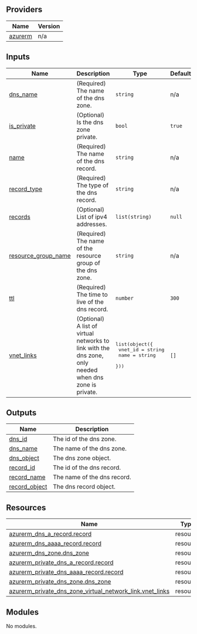<!-- BEGIN_TF_DOCS -->

## Providers

| Name | Version |
|------|---------|
| <a name="provider_azurerm"></a> [azurerm](#provider\_azurerm) | n/a |

## Inputs

| Name | Description | Type | Default | Required |
|------|-------------|------|---------|:--------:|
| <a name="input_dns_name"></a> [dns\_name](#input\_dns\_name) | (Required) The name of the dns zone. | `string` | n/a | yes |
| <a name="input_is_private"></a> [is\_private](#input\_is\_private) | (Optional) Is the dns zone private. | `bool` | `true` | no |
| <a name="input_name"></a> [name](#input\_name) | (Required) The name of the dns record. | `string` | n/a | yes |
| <a name="input_record_type"></a> [record\_type](#input\_record\_type) | (Required) The type of the dns record. | `string` | n/a | yes |
| <a name="input_records"></a> [records](#input\_records) | (Optional) List of ipv4 addresses. | `list(string)` | `null` | no |
| <a name="input_resource_group_name"></a> [resource\_group\_name](#input\_resource\_group\_name) | (Required) The name of the resource group of the dns zone. | `string` | n/a | yes |
| <a name="input_ttl"></a> [ttl](#input\_ttl) | (Required) The time to live of the dns record. | `number` | `300` | no |
| <a name="input_vnet_links"></a> [vnet\_links](#input\_vnet\_links) | (Optional) A list of virtual networks to link with the dns zone, only needed when dns zone is private. | <pre>list(object({<br>    vnet_id = string<br>    name    = string<br>  }))</pre> | `[]` | no |

## Outputs

| Name | Description |
|------|-------------|
| <a name="output_dns_id"></a> [dns\_id](#output\_dns\_id) | The id of the dns zone. |
| <a name="output_dns_name"></a> [dns\_name](#output\_dns\_name) | The name of the dns zone. |
| <a name="output_dns_object"></a> [dns\_object](#output\_dns\_object) | The dns zone object. |
| <a name="output_record_id"></a> [record\_id](#output\_record\_id) | The id of the dns record. |
| <a name="output_record_name"></a> [record\_name](#output\_record\_name) | The name of the dns record. |
| <a name="output_record_object"></a> [record\_object](#output\_record\_object) | The dns record object. |

## Resources

| Name | Type |
|------|------|
| [azurerm_dns_a_record.record](https://registry.terraform.io/providers/hashicorp/azurerm/latest/docs/resources/dns_a_record) | resource |
| [azurerm_dns_aaaa_record.record](https://registry.terraform.io/providers/hashicorp/azurerm/latest/docs/resources/dns_aaaa_record) | resource |
| [azurerm_dns_zone.dns_zone](https://registry.terraform.io/providers/hashicorp/azurerm/latest/docs/resources/dns_zone) | resource |
| [azurerm_private_dns_a_record.record](https://registry.terraform.io/providers/hashicorp/azurerm/latest/docs/resources/private_dns_a_record) | resource |
| [azurerm_private_dns_aaaa_record.record](https://registry.terraform.io/providers/hashicorp/azurerm/latest/docs/resources/private_dns_aaaa_record) | resource |
| [azurerm_private_dns_zone.dns_zone](https://registry.terraform.io/providers/hashicorp/azurerm/latest/docs/resources/private_dns_zone) | resource |
| [azurerm_private_dns_zone_virtual_network_link.vnet_links](https://registry.terraform.io/providers/hashicorp/azurerm/latest/docs/resources/private_dns_zone_virtual_network_link) | resource |

## Modules

No modules.
<!-- END_TF_DOCS -->